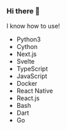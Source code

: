 ### Hi there 👋
I know how to use!

- Python3
- Cython
- Next.js
- Svelte
- TypeScript
- JavaScript
- Docker
- React Native
- React.js
- Bash
- Dart
- Go
